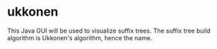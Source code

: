 # ukkonen
This Java GUI will be used to visualize suffix trees. The suffix tree build algorithm is Ukkonen's algorithm, hence the name.
